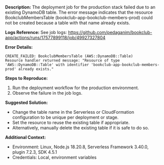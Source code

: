 **Description:**
The deployment job for the production stack failed due to an existing DynamoDB table. The error message indicates that the resource BookclubMembersTable (bookclub-app-bookclub-members-prod) could not be created because a table with that name already exists.

**Logs Reference:**
See job logs: https://github.com/pedaganim/bookclub-app/actions/runs/17577899118/job/49927327804

**Error Details:**
```
CREATE_FAILED: BookclubMembersTable (AWS::DynamoDB::Table)
Resource handler returned message: "Resource of type 'AWS::DynamoDB::Table' with identifier 'bookclub-app-bookclub-members-prod' already exists."
```

**Steps to Reproduce:**
1. Run the deployment workflow for the production environment.
2. Observe the failure in the job logs.

**Suggested Solution:**
- Change the table name in the Serverless or CloudFormation configuration to be unique per deployment or stage.
- Set the resource to reuse the existing table if appropriate.
- Alternatively, manually delete the existing table if it is safe to do so.

**Additional Context:**
- Environment: Linux, Node.js 18.20.8, Serverless Framework 3.40.0, plugin 7.2.3, SDK 4.5.1
- Credentials: Local, environment variables